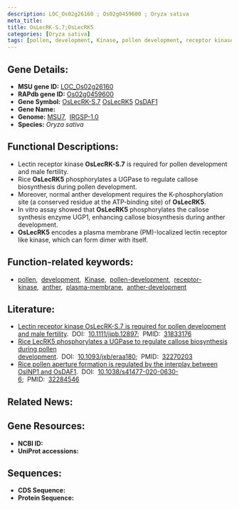 ```yaml
---
description: LOC_Os02g26160 ; Os02g0459600 ; Oryza sativa
meta_title:
title: OsLecRK-S.7;OsLecRK5
categories: [Oryza sativa]
tags: [pollen, development, Kinase, pollen development, receptor kinase, anther, plasma membrane, anther development]
---
```


## Gene Details:
- **MSU gene ID:** [LOC_Os02g26160](http://rice.uga.edu/cgi-bin/ORF_infopage.cgi?orf=LOC_Os02g26160)  
- **RAPdb gene ID:** [Os02g0459600](https://rapdb.dna.affrc.go.jp/locus/?name=Os02g0459600)  
- **Gene Symbol:** <u>OsLecRK-S.7</u>&nbsp;<u>OsLecRK5</u>&nbsp;<u>OsDAF1</u>
- **Gene Name:**
- **Genome:**  [MSU7](http://rice.uga.edu/),&nbsp;&nbsp;[IRGSP-1.0](https://rapdb.dna.affrc.go.jp/download/irgsp1.html)
- **Species:** *Oryza sativa*

## Functional Descriptions:
   - Lectin receptor kinase **OsLecRK-S.7** is required for pollen development and male fertility.
   - Rice **OsLecRK5** phosphorylates a UGPase to regulate callose biosynthesis during pollen development.
   - Moreover, normal anther development requires the K-phosphorylation site (a conserved residue at the ATP-binding site) of **OsLecRK5**.
   - In vitro assay showed that **OsLecRK5** phosphorylates the callose synthesis enzyme UGP1, enhancing callose biosynthesis during anther development.
   - **OsLecRK5** encodes a plasma membrane (PM)-localized lectin receptor like kinase, which can form dimer with itself.

## Function-related keywords:
   - [pollen](/tags/pollen/),&nbsp;&nbsp;[development](/tags/development/),&nbsp;&nbsp;[Kinase](/tags/Kinase/),&nbsp;&nbsp;[pollen-development](/tags/pollen-development/),&nbsp;&nbsp;[receptor-kinase](/tags/receptor-kinase/),&nbsp;&nbsp;[anther](/tags/anther/),&nbsp;&nbsp;[plasma-membrane](/tags/plasma-membrane/),&nbsp;&nbsp;[anther-development](/tags/anther-development/)

## Literature:
   - [Lectin receptor kinase OsLecRK-S.7 is required for pollen development and male fertility](https://www.doi.org/10.1111/jipb.12897).&nbsp;&nbsp;DOI:&nbsp;&nbsp;[10.1111/jipb.12897](https://www.doi.org/10.1111/jipb.12897);&nbsp;&nbsp;PMID:&nbsp;&nbsp;[31833176](https://pubmed.ncbi.nlm.nih.gov/31833176/)
   - [Rice LecRK5 phosphorylates a UGPase to regulate callose biosynthesis during pollen development](https://www.doi.org/10.1093/jxb/eraa180).&nbsp;&nbsp;DOI:&nbsp;&nbsp;[10.1093/jxb/eraa180](https://www.doi.org/10.1093/jxb/eraa180);&nbsp;&nbsp;PMID:&nbsp;&nbsp;[32270203](https://pubmed.ncbi.nlm.nih.gov/32270203/)
   - [Rice pollen aperture formation is regulated by the interplay between OsINP1 and OsDAF1](https://www.doi.org/10.1038/s41477-020-0630-6).&nbsp;&nbsp;DOI:&nbsp;&nbsp;[10.1038/s41477-020-0630-6](https://www.doi.org/10.1038/s41477-020-0630-6);&nbsp;&nbsp;PMID:&nbsp;&nbsp;[32284546](https://pubmed.ncbi.nlm.nih.gov/32284546/)

## Related News:

## Gene Resources:
- **NCBI ID:**  []()
- **UniProt accessions:** [](https://www.uniprot.org/uniprotkb//entry)

## Sequences:
- **CDS Sequence:**
- **Protein Sequence:**
